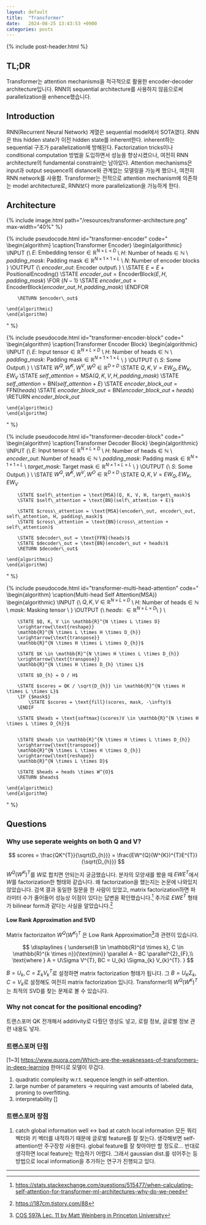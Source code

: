 ```yaml
---
layout: default
title:  "Transformer"
date:   2024-08-25 13:43:53 +0900
categories: posts
---
```

{% include post-header.html %}

## TL;DR
Transformer는 attention mechanisms을 적극적으로 활용한 encoder-decoder architecture입니다. RNN의 sequential architecture를 사용하지 않음으로써 parallelization을 enhence했습니다.


## Introduction
RNN(Recurrent Neural Network) 계열은 sequential model에서 SOTA였다. RNN은 this hidden state가 이전 hidden state를 inherent한다. inherent하는 sequential 구조가 parallelization에 방해된다. Factorization tricks이나 conditional computation 방법을 도입하면서 성능을 향상시켰으나, 여전히 RNN architecture의 fundamental constraint는 남아있다. Attention mechanisms은 input과 output sequence의 distance와 관계없는 모델링을 가능케 했으나, 여전히 RNN network를 사용함. Transformer는 전적으로 attention mechanism에 의존하는 model architecture로, RNN보다 more parallelization을 가능하게 한다.

## Architecture

{% include image.html 
path="/resources/transformer-architecture.png"
max-width="40%"
%}

{% include pseudocode.html 
id="transformer-encoder"
code="
    \begin{algorithm}
    \caption{Transformer Encoder}
    \begin{algorithmic}
        \INPUT {\\
            $E \text{: Embedding tensor} \in \mathbb{R}^{N \times L \times D }$ \\
            $H \text{: Number of heads} \in \mathbb{N}$ \\
            $padding\_mask \text{: Padding mask} \in \mathbb{R}^{N \times 1 \times 1 \times L }$ \\
            $N \text{: Number of encoder blocks}$
        }
        \OUTPUT {\\
            $encoder\_out \text{: Encoder output}$\\
        }
        \\
        \STATE $E = E + \text{PositionalEncoding}()$
        \STATE $encoder\_out = \text{EncoderBlock}(E, H, padding\_mask)$
        \FOR {$N - 1$}
            \STATE $encoder\_out = \text{EncoderBlock}(encoder\_out, H, padding\_mask)$
        \ENDFOR

        \RETURN $encoder\_out$

    \end{algorithmic}
    \end{algorithm}
" %}

{% include pseudocode.html 
id="transformer-encoder-block"
code="
    \begin{algorithm}
    \caption{Transformer Encoder Block}
    \begin{algorithmic}
        \INPUT {\\
            $E \text{: Input tensor} \in \mathbb{R}^{N \times L \times D }$ \\
            $H \text{: Number of heads} \in \mathbb{N}$ \\
            $padding\_mask \text{: Padding mask} \in \mathbb{R}^{N \times 1 \times 1 \times L }$ \\
        }
        \OUTPUT {\\
            $S \text{: Some Output}$\\
        }
        \\
        \STATE $W^{Q}, W^{K}, W^{V}, W^{O} \in \mathbb{R}^{D \times D}$
        \STATE $Q, K, V = EW_{Q}, EW_{K}, EW_{V}$
        \STATE $self\_attention = \text{MSA}(Q, K, V, H, padding\_mask)$
        \STATE $self\_attention = \text{BN}(self\_attention + E)$
        \STATE $encoder\_block\_out = \text{FFN}(heads)$
        \STATE $encoder\_block\_out = \text{BN}(encoder\_block\_out + heads)$
        \RETURN $encoder\_block\_out$

    \end{algorithmic}
    \end{algorithm}
" %}

{% include pseudocode.html 
id="transformer-decoder-block"
code="
    \begin{algorithm}
    \caption{Transformer Decoder Block}
    \begin{algorithmic}
        \INPUT {\\
            $E \text{: Input tensor} \in \mathbb{R}^{N \times L \times D }$ \\
            $H \text{: Number of heads} \in \mathbb{N}$ \\
            $encoder\_out \text{: Number of heads} \in \mathbb{N}$ \\
            $padding\_mask \text{: Padding mask} \in \mathbb{R}^{N \times 1 \times 1 \times L }$ \\
            $target\_mask \text{: Target mask} \in \mathbb{R}^{N \times 1 \times L \times L }$ \\
        }
        \OUTPUT {\\
            $S \text{: Some Output}$\\
        }
        \\
        \STATE $W^{Q}, W^{K}, W^{V}, W^{O} \in \mathbb{R}^{D \times D}$
        \STATE $Q, K, V = EW_{Q}, EW_{K}, EW_{V}$
        
        \STATE $self\_attention = \text{MSA}(Q, K, V, H, target\_mask)$
        \STATE $self\_attention = \text{BN}(self\_attention + E)$
        
        \STATE $cross\_attention = \text{MSA}(encoder\_out, encoder\_out, self\_attention, H, padding\_mask)$
        \STATE $cross\_attention = \text{BN}(cross\_attention + self\_attention)$
        
        \STATE $decoder\_out = \text{FFN}(heads)$
        \STATE $decoder\_out = \text{BN}(encoder\_out + heads)$
        \RETURN $decoder\_out$

    \end{algorithmic}
    \end{algorithm}
" %}

{% include pseudocode.html 
id="transformer-multi-head-attention"
code="
    \begin{algorithm}
    \caption{Multi-head Self Attention(MSA)}
    \begin{algorithmic}
        \INPUT {\\
            $Q, K, V \in \mathbb{R}^{N \times L \times D}$ \\
            $H \text{: Number of heads} \in \mathbb{N}$ \\
            $mask \text{: Masking tensor}$ \\
        }
        \OUTPUT {\\
            $heads \text{: } \in \mathbb{R}^{N \times L \times D}$\\
        }
        \\

        \STATE $Q, K, V \in \mathbb{R}^{N \times L \times D} 
        \xrightarrow{\text{reshape}}
        \mathbb{R}^{N \times L \times H \times D_{h}}
        \xrightarrow{\text{transpose}}
        \mathbb{R}^{N \times H \times L \times D_{h}}$
        
        \STATE $K \in \mathbb{R}^{N \times H \times L \times D_{h}}
        \xrightarrow{\text{transpose}}
        \mathbb{R}^{N \times H \times D_{h} \times L}$

        \STATE $D_{h} = D / H$

        \STATE $scores = QK / \sqrt{D_{h}} \in \mathbb{R}^{N \times H \times L \times L}$
        \IF {$mask$}
            \STATE $scores = \text{fill}(scores, mask, -\infty)$
        \ENDIF

        \STATE $heads = \text{softmax}(scores)V \in \mathbb{R}^{N \times H \times L \times D_{h}}$


        \STATE $heads \in \mathbb{R}^{N \times H \times L \times D_{h}}
        \xrightarrow{\text{transpose}}
        \mathbb{R}^{N \times L \times H \times D_{h}}
        \xrightarrow{\text{reshape}}
        \mathbb{R}^{N \times L \times D}$

        \STATE $heads = heads \times W^{O}$
        \RETURN $heads$

    \end{algorithmic}
    \end{algorithm}
" %}


## Questions

### Why use seperate weights on both Q and V?

$$
scores = \frac{QK^{T}}{\sqrt{D_{h}}} = \frac{EW^{Q}(W^{K})^{T}E^{T}}{\sqrt{D_{h}}}
$$

$W^{Q}(W^{K})^{T}$를 $W$로 합치면 안되는지 궁금했습니다. 분자의 모양새를 봤을 때 $EWE^{T}$에서 $W$를 factorization한 형태와 같습니다. 왜 factorization을 했는지는 논문에 나와있지 않았습니다. 검색 결과 동일한 질문을 한 사람이 있었고, matrix factorization하면 파라미터 수가 줄어들어 성능상 이점이 있다는 답변을 확인했습니다.[^1] 추가로 $EWE^{T}$ 형태가 bilinear form과 같다는 사실을 알았습니다.[^2]

#### Low Rank Approximation and SVD
Matrix factorizaiton $W^{Q}(W^{K})^{T}$ 은 Low Rank Approximation[^3]과 관련이 있습니다.

$$
\displaylines
{
\underset{B \in \mathbb{R}^{d \times k}, C \in \mathbb{R}^{k \times n}}{\text{min}} \parallel A - BC \parallel^{2}_{F},\\
\text{where } A = U\Sigma V^{T}, BC = U_{k} \Sigma_{k} V_{k}^{T}.
}
$$

$B=U_{k}, C=\Sigma_{k}V_{k}^{T}$로 설정하면 matrix factorization 형태가 됩니다. 그 $B=U_{K} \Sigma_{k}, C=V_{k}$로 설정해도 여전히 matrix factorization 입니다. Transformer의 $W^{Q}(W^{K})^{T}$는 최적의 SVD를 찾는 문제로 볼 수 있습니다.


### Why not concat for the positional encoding?

트랜스포머 QK 전개해서 additivity로 다뤘던 영상도 넣고,
로컬 정보, 글로벌 정보 관련 내용도 넣자. 


### 트랜스포머 단점
[1~3] https://www.quora.com/Which-are-the-weaknesses-of-transformers-in-deep-learning
한마디로 모델이 무겁다.
1. quadratic complexity w.r.t. sequence length in self-attention.
2. large number of parameters -> requiring vast amounts of labeled data, proning to overfitting.
3. interpretability
[]

### 트랜스포머 장점
1. catch global information well <-> bad at catch local information
모든 쿼리 벡터와 키 벡터를 내적하기 때문에 글로벌 feature를 잘 찾는다. 생각해보면 self-attention만 주구장창 사용한다. global feature를 잘 찾아야만 할 정도로... 반대로 생각하면 local feature는 학습하기 어렵다. 그래서 gaussian dist.를 섞어주는 등 방법으로 local information을 추가하는 연구가 진행되고 있다.







---
[^1]: https://stats.stackexchange.com/questions/515477/when-calculating-self-attention-for-transformer-ml-architectures-why-do-we-need
[^2]: https://187cm.tistory.com/88
[^3]: [COS 597A Lec. 11 by Matt Weinberg in Princeton University](https://www.cs.princeton.edu/~smattw/Teaching/Fa19Lectures/lec11/lec11.pdf)
[^4]: [Kernel trick post](/posts/2024/09/07/kernel-trick.html)
[3] https://www.reddit.com/r/MachineLearning/comments/cttefo/comment/exs7d08/?utm_source=reddit&utm_medium=web2x&context=3 <br>
https://stats.stackexchange.com/questions/599085/training-transformers-self-attention-weights-vs-embedding-layer?rq=1
https://www.reddit.com/r/MachineLearning/comments/184m63q/din_transformer_models_why_is_there_a_query_and/